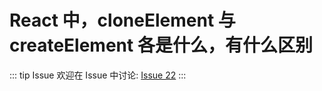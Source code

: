 # React 中，cloneElement 与 createElement 各是什么，有什么区别



::: tip Issue 
 欢迎在 Issue 中讨论: [Issue 22](https://github.com/shfshanyue/Daily-Question/issues/22) 
:::